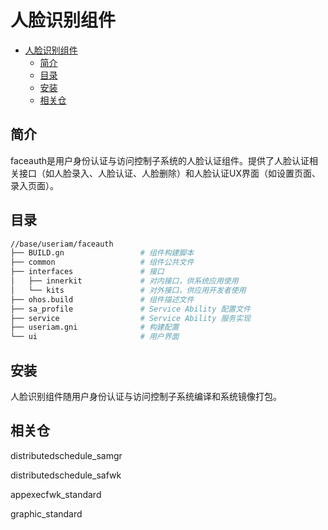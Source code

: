 # 人脸识别组件

- [人脸识别组件](#人脸识别组件)
  - [简介<a name="section11660541593"></a>](#简介)
  - [目录<a name="section161941989596"></a>](#目录)
  - [安装<a name="section14778154275818"></a>](#安装)
  - [相关仓<a name="section1371113476307"></a>](#相关仓)

## 简介<a name="section11660541593"></a>
faceauth是用户身份认证与访问控制子系统的人脸认证组件。提供了人脸认证相关接口（如人脸录入、人脸认证、人脸删除）和人脸认证UX界面（如设置页面、录入页面）。

## 目录<a name="section161941989596"></a>

```bash
//base/useriam/faceauth
├── BUILD.gn                 # 组件构建脚本
├── common                   # 组件公共文件
├── interfaces               # 接口
│   ├── innerkit             # 对内接口，供系统应用使用
│   └── kits                 # 对外接口，供应用开发者使用
├── ohos.build               # 组件描述文件
├── sa_profile               # Service Ability 配置文件
├── service                  # Service Ability 服务实现
├── useriam.gni              # 构建配置
└── ui                       # 用户界面
```

## 安装<a name="section14778154275818"></a>

人脸识别组件随用户身份认证与访问控制子系统编译和系统镜像打包。

## 相关仓<a name="section1371113476307"></a>

distributedschedule_samgr

distributedschedule_safwk

appexecfwk_standard

graphic_standard

